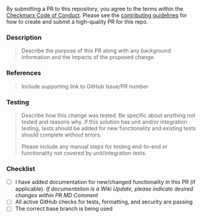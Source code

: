 By submitting a PR to this repository, you agree to the terms within the [Checkmarx Code of Conduct](https://github.com/checkmarx-ts/open-source-template/blob/master/CODE-OF-CONDUCT.md). Please see the [contributing guidelines](https://github.com/checkmarx-ltd/open-source-template/blob/master/CONTRIBUTING.md) for how to create and submit a high-quality PR for this repo.

### Description

> Describe the purpose of this PR along with any background information and the impacts of the proposed change.

### References

> Include supporting link to GitHub Issue/PR number

### Testing

> Describe how this change was tested. Be specific about anything not tested and reasons why. If this solution has unit and/or integration testing, tests should be added for new functionality and existing tests should complete without errors.
>
> Please include any manual steps for testing end-to-end or functionality not covered by unit/integration tests.

### Checklist

- [ ] I have added documentation for new/changed functionality in this PR (if applicable).  *If documentaiton is a Wiki Update, please indicate desired changes within PR MD Comment*
- [ ] All active GitHub checks for tests, formatting, and security are passing
- [ ] The correct base branch is being used

